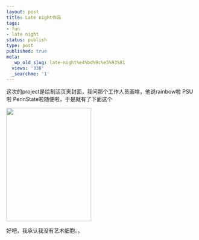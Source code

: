 ```yaml
---
layout: post
title: Late night作品
tags:
- fun
- late night
status: publish
type: post
published: true
meta:
  _wp_old_slug: late-night%e4%bd%9c%e5%93%81
  views: '338'
  _searchme: '1'
---
```

这次的project是绘制活页夹封面，我问那个工作人员画啥，他说rainbow啦 PSU啦 PennState啦随便啦，于是就有了下面这个

<a href="http://azaleasays.com/wp-content/uploads/2010/07/p-640-480-4c5ce3c1-7e65-4667-93c6-b91412840bfb.jpeg"><img class="alignnone size-full wp-image-364" src="http://azaleasays.com/wp-content/uploads/2010/07/p-640-480-4c5ce3c1-7e65-4667-93c6-b91412840bfb.jpeg" alt="" width="225" height="300" /></a>

好吧，我承认我没有艺术细胞。。

